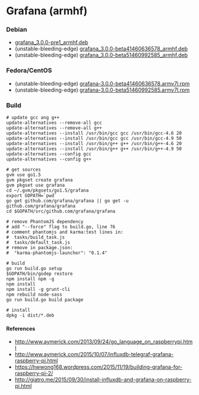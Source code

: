 # Grafana (armhf)

### Debian

* [grafana_3.0.0-pre1_armhf.deb](https://s3.eu-central-1.amazonaws.com/belodetech/grafana_3.0.0-pre1_armhf.deb)
* (unstable-bleeding-edge) [grafana_3.0.0-beta41460636578_armhf.deb](https://s3.eu-central-1.amazonaws.com/belodetech/grafana_3.0.0-beta41460636578_armhf.deb)
* (unstable-bleeding-edge) [grafana_3.0.0-beta51460992585_armhf.deb](https://s3.eu-central-1.amazonaws.com/belodetech/grafana_3.0.0-beta51460992585_armhf.deb)

### Fedora/CentOS

* (unstable-bleeding-edge) [grafana-3.0.0-beta41460636578.armv7l.rpm](https://s3.eu-central-1.amazonaws.com/belodetech/grafana-3.0.0-beta41460636578.armv7l.rpm)
* (unstable-bleeding-edge) [grafana-3.0.0-beta51460992585.armv7l.rpm](https://s3.eu-central-1.amazonaws.com/belodetech/grafana-3.0.0-beta51460992585.armv7l.rpm)

### Build

```
# update gcc ang g++
update-alternatives --remove-all gcc
update-alternatives --remove-all g++
update-alternatives --install /usr/bin/gcc gcc /usr/bin/gcc-4.6 20
update-alternatives --install /usr/bin/gcc gcc /usr/bin/gcc-4.9 50
update-alternatives --install /usr/bin/g++ g++ /usr/bin/g++-4.6 20
update-alternatives --install /usr/bin/g++ g++ /usr/bin/g++-4.9 50
update-alternatives --config gcc
update-alternatives --config g++

# get sources
gvm use go1.5
gvm pkgset create grafana
gvm pkgset use grafana
cd ~/.gvm/pkgsets/go1.5/grafana
export GOPATH=`pwd`
go get github.com/grafana/grafana || go get -u github.com/grafana/grafana
cd $GOPATH/src/github.com/grafana/grafana

# remove PhantomJS dependency
# add "--force" flag to build.go, line 76
# comment phantomjs and karma:test lines in:
#  tasks/build_task.js
#  tasks/default_task.js
# remove in package.json:
#  "karma-phantomjs-launcher": "0.1.4"

# build
go run build.go setup
$GOPATH/bin/godep restore
npm install npm -g
npm install
npm install -g grunt-cli
npm rebuild node-sass
go run build.go build package

# install
dpkg -i dist/*.deb
```

#### References

* http://www.aymerick.com/2013/09/24/go_language_on_raspberrypi.html
* http://www.aymerick.com/2015/10/07/influxdb-telegraf-grafana-raspberry-pi.html
* https://hwwong168.wordpress.com/2015/11/19/building-grafana-for-raspberry-pi-2/
* http://giatro.me/2015/09/30/install-influxdb-and-grafana-on-raspberry-pi.html
